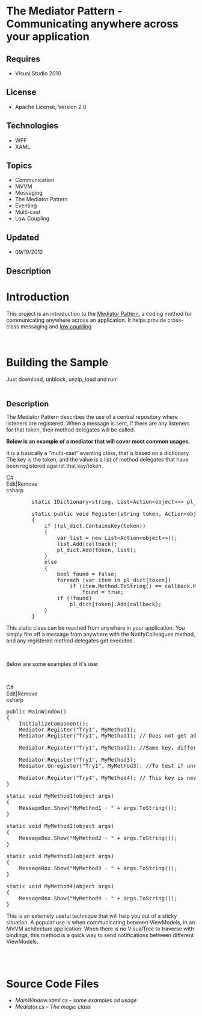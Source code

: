 # The Mediator Pattern - Communicating anywhere across your application
## Requires
- Visual Studio 2010
## License
- Apache License, Version 2.0
## Technologies
- WPF
- XAML
## Topics
- Communication
- MVVM
- Messaging
- The Mediator Pattern
- Eventing
- Multi-cast
- Low Coupling
## Updated
- 09/19/2012
## Description

<h1>Introduction</h1>
<p>This project is an introduction to the <a href="http://en.wikipedia.org/wiki/Mediator_pattern">
Mediator Pattern</a>, a coding method for communicating anywhere across an application. It helps provide cross-class messaging and
<a href="http://en.wikipedia.org/wiki/Coupling_(computer_science)">low coupling</a></p>
<p>&nbsp;</p>
<h1><span>Building the Sample</span></h1>
<p>Just download, unblock, unzip, load and run!</p>
<p>&nbsp;</p>
<p><span style="font-size:20px; font-weight:bold">Description</span></p>
<p>The Mediator Pattern describes the use of a central repository where listeners are registered. When a message is sent, if there are any listeners for that token, their method delegates will be called.</p>
<p><strong>Below is an example&nbsp;of a mediator that will cover most common usages.
</strong></p>
<p>It is a basically a &quot;multi-cast&quot; eventing class, that is based on a dictionary. The key is the token, and the value is a list of method delegates that have been registered against that key/token.</p>
<div class="scriptcode">
<div class="pluginEditHolder" pluginCommand="mceScriptCode">
<div class="title"><span>C#</span></div>
<div class="pluginLinkHolder"><span class="pluginEditHolderLink">Edit</span>|<span class="pluginRemoveHolderLink">Remove</span></div>
<span class="hidden">csharp</span>

<div class="preview">
<pre class="csharp">&nbsp;&nbsp;&nbsp;&nbsp;&nbsp;&nbsp;&nbsp;&nbsp;<span class="cs__keyword">static</span>&nbsp;IDictionary&lt;<span class="cs__keyword">string</span>,&nbsp;List&lt;Action&lt;<span class="cs__keyword">object</span>&gt;&gt;&gt;&nbsp;pl_dict&nbsp;=&nbsp;<span class="cs__keyword">new</span>&nbsp;Dictionary&lt;<span class="cs__keyword">string</span>,&nbsp;List&lt;Action&lt;<span class="cs__keyword">object</span>&gt;&gt;&gt;();&nbsp;
&nbsp;
&nbsp;&nbsp;&nbsp;&nbsp;&nbsp;&nbsp;&nbsp;&nbsp;<span class="cs__keyword">static</span>&nbsp;<span class="cs__keyword">public</span>&nbsp;<span class="cs__keyword">void</span>&nbsp;Register(<span class="cs__keyword">string</span>&nbsp;token,&nbsp;Action&lt;<span class="cs__keyword">object</span>&gt;&nbsp;callback)&nbsp;
&nbsp;&nbsp;&nbsp;&nbsp;&nbsp;&nbsp;&nbsp;&nbsp;{&nbsp;
&nbsp;&nbsp;&nbsp;&nbsp;&nbsp;&nbsp;&nbsp;&nbsp;&nbsp;&nbsp;&nbsp;&nbsp;<span class="cs__keyword">if</span>&nbsp;(!pl_dict.ContainsKey(token))&nbsp;
&nbsp;&nbsp;&nbsp;&nbsp;&nbsp;&nbsp;&nbsp;&nbsp;&nbsp;&nbsp;&nbsp;&nbsp;{&nbsp;
&nbsp;&nbsp;&nbsp;&nbsp;&nbsp;&nbsp;&nbsp;&nbsp;&nbsp;&nbsp;&nbsp;&nbsp;&nbsp;&nbsp;&nbsp;&nbsp;var&nbsp;list&nbsp;=&nbsp;<span class="cs__keyword">new</span>&nbsp;List&lt;Action&lt;<span class="cs__keyword">object</span>&gt;&gt;();&nbsp;
&nbsp;&nbsp;&nbsp;&nbsp;&nbsp;&nbsp;&nbsp;&nbsp;&nbsp;&nbsp;&nbsp;&nbsp;&nbsp;&nbsp;&nbsp;&nbsp;list.Add(callback);&nbsp;
&nbsp;&nbsp;&nbsp;&nbsp;&nbsp;&nbsp;&nbsp;&nbsp;&nbsp;&nbsp;&nbsp;&nbsp;&nbsp;&nbsp;&nbsp;&nbsp;pl_dict.Add(token,&nbsp;list);&nbsp;
&nbsp;&nbsp;&nbsp;&nbsp;&nbsp;&nbsp;&nbsp;&nbsp;&nbsp;&nbsp;&nbsp;&nbsp;}&nbsp;
&nbsp;&nbsp;&nbsp;&nbsp;&nbsp;&nbsp;&nbsp;&nbsp;&nbsp;&nbsp;&nbsp;&nbsp;<span class="cs__keyword">else</span>&nbsp;
&nbsp;&nbsp;&nbsp;&nbsp;&nbsp;&nbsp;&nbsp;&nbsp;&nbsp;&nbsp;&nbsp;&nbsp;{&nbsp;
&nbsp;&nbsp;&nbsp;&nbsp;&nbsp;&nbsp;&nbsp;&nbsp;&nbsp;&nbsp;&nbsp;&nbsp;&nbsp;&nbsp;&nbsp;&nbsp;<span class="cs__keyword">bool</span>&nbsp;found&nbsp;=&nbsp;<span class="cs__keyword">false</span>;&nbsp;
&nbsp;&nbsp;&nbsp;&nbsp;&nbsp;&nbsp;&nbsp;&nbsp;&nbsp;&nbsp;&nbsp;&nbsp;&nbsp;&nbsp;&nbsp;&nbsp;<span class="cs__keyword">foreach</span>&nbsp;(var&nbsp;item&nbsp;<span class="cs__keyword">in</span>&nbsp;pl_dict[token])&nbsp;
&nbsp;&nbsp;&nbsp;&nbsp;&nbsp;&nbsp;&nbsp;&nbsp;&nbsp;&nbsp;&nbsp;&nbsp;&nbsp;&nbsp;&nbsp;&nbsp;&nbsp;&nbsp;&nbsp;&nbsp;<span class="cs__keyword">if</span>&nbsp;(item.Method.ToString()&nbsp;==&nbsp;callback.Method.ToString())&nbsp;
&nbsp;&nbsp;&nbsp;&nbsp;&nbsp;&nbsp;&nbsp;&nbsp;&nbsp;&nbsp;&nbsp;&nbsp;&nbsp;&nbsp;&nbsp;&nbsp;&nbsp;&nbsp;&nbsp;&nbsp;&nbsp;&nbsp;&nbsp;&nbsp;found&nbsp;=&nbsp;<span class="cs__keyword">true</span>;&nbsp;
&nbsp;&nbsp;&nbsp;&nbsp;&nbsp;&nbsp;&nbsp;&nbsp;&nbsp;&nbsp;&nbsp;&nbsp;&nbsp;&nbsp;&nbsp;&nbsp;<span class="cs__keyword">if</span>&nbsp;(!found)&nbsp;
&nbsp;&nbsp;&nbsp;&nbsp;&nbsp;&nbsp;&nbsp;&nbsp;&nbsp;&nbsp;&nbsp;&nbsp;&nbsp;&nbsp;&nbsp;&nbsp;&nbsp;&nbsp;&nbsp;&nbsp;pl_dict[token].Add(callback);&nbsp;
&nbsp;&nbsp;&nbsp;&nbsp;&nbsp;&nbsp;&nbsp;&nbsp;&nbsp;&nbsp;&nbsp;&nbsp;}&nbsp;
&nbsp;&nbsp;&nbsp;&nbsp;&nbsp;&nbsp;&nbsp;&nbsp;}</pre>
</div>
</div>
</div>
<p>This static class can be reached from anywhere in your application.&nbsp;You simply fire off a message from anywhere with the NotifyColleagues method, and any registered method delegates get executed.</p>
<p>&nbsp;</p>
<p>Below are some examples of it's use:</p>
<p>&nbsp;</p>
<div class="scriptcode">
<div class="pluginEditHolder" pluginCommand="mceScriptCode">
<div class="title"><span>C#</span></div>
<div class="pluginLinkHolder"><span class="pluginEditHolderLink">Edit</span>|<span class="pluginRemoveHolderLink">Remove</span></div>
<span class="hidden">csharp</span>

<div class="preview">
<pre class="csharp"><span class="cs__keyword">public</span>&nbsp;MainWindow()&nbsp;
{&nbsp;
&nbsp;&nbsp;&nbsp;&nbsp;InitializeComponent();&nbsp;
&nbsp;&nbsp;&nbsp;&nbsp;Mediator.Register(<span class="cs__string">&quot;Try1&quot;</span>,&nbsp;MyMethod1);&nbsp;
&nbsp;&nbsp;&nbsp;&nbsp;Mediator.Register(<span class="cs__string">&quot;Try1&quot;</span>,&nbsp;MyMethod1);&nbsp;<span class="cs__com">//&nbsp;Does&nbsp;not&nbsp;get&nbsp;added</span>&nbsp;
&nbsp;
&nbsp;&nbsp;&nbsp;&nbsp;Mediator.Register(<span class="cs__string">&quot;Try1&quot;</span>,&nbsp;MyMethod2);&nbsp;<span class="cs__com">//Same&nbsp;key,&nbsp;different&nbsp;delegate</span>&nbsp;
&nbsp;
&nbsp;&nbsp;&nbsp;&nbsp;Mediator.Register(<span class="cs__string">&quot;Try1&quot;</span>,&nbsp;MyMethod3);&nbsp;
&nbsp;&nbsp;&nbsp;&nbsp;Mediator.Unregister(<span class="cs__string">&quot;Try1&quot;</span>,&nbsp;MyMethod3);&nbsp;<span class="cs__com">//To&nbsp;test&nbsp;if&nbsp;unregister&nbsp;worked</span>&nbsp;
&nbsp;
&nbsp;&nbsp;&nbsp;&nbsp;Mediator.Register(<span class="cs__string">&quot;Try4&quot;</span>,&nbsp;MyMethod4);&nbsp;<span class="cs__com">//&nbsp;This&nbsp;key&nbsp;is&nbsp;never&nbsp;called</span>&nbsp;
}&nbsp;
&nbsp;
<span class="cs__keyword">static</span>&nbsp;<span class="cs__keyword">void</span>&nbsp;MyMethod1(<span class="cs__keyword">object</span>&nbsp;args)&nbsp;
{&nbsp;
&nbsp;&nbsp;&nbsp;&nbsp;MessageBox.Show(<span class="cs__string">&quot;MyMethod1&nbsp;-&nbsp;&quot;</span>&nbsp;&#43;&nbsp;args.ToString());&nbsp;
}&nbsp;
&nbsp;
<span class="cs__keyword">static</span>&nbsp;<span class="cs__keyword">void</span>&nbsp;MyMethod2(<span class="cs__keyword">object</span>&nbsp;args)&nbsp;
{&nbsp;
&nbsp;&nbsp;&nbsp;&nbsp;MessageBox.Show(<span class="cs__string">&quot;MyMethod2&nbsp;-&nbsp;&quot;</span>&nbsp;&#43;&nbsp;args.ToString());&nbsp;
}&nbsp;
&nbsp;
<span class="cs__keyword">static</span>&nbsp;<span class="cs__keyword">void</span>&nbsp;MyMethod3(<span class="cs__keyword">object</span>&nbsp;args)&nbsp;
{&nbsp;
&nbsp;&nbsp;&nbsp;&nbsp;MessageBox.Show(<span class="cs__string">&quot;MyMethod3&nbsp;-&nbsp;&quot;</span>&nbsp;&#43;&nbsp;args.ToString());&nbsp;
}&nbsp;
&nbsp;
<span class="cs__keyword">static</span>&nbsp;<span class="cs__keyword">void</span>&nbsp;MyMethod4(<span class="cs__keyword">object</span>&nbsp;args)&nbsp;
{&nbsp;
&nbsp;&nbsp;&nbsp;&nbsp;MessageBox.Show(<span class="cs__string">&quot;MyMethod4&nbsp;-&nbsp;&quot;</span>&nbsp;&#43;&nbsp;args.ToString());&nbsp;
}</pre>
</div>
</div>
</div>
<div class="endscriptcode">This is an extemely useful technique that will help you out of a sticky situation. A popular use is when communicating between ViewModels, in an MVVM achitecture application. When there is no VisualTree to traverse with bindings,
 this method is a quick way to send notifications between different ViewModels.</div>
<div class="endscriptcode">&nbsp;</div>
<p>&nbsp;</p>
<h1><span>Source Code Files</span></h1>
<ul>
<li><em>MainWindow.xaml.cs - some examples od usage</em> </li><li><em>Mediator.cs - The magic class</em> </li></ul>
<p>&nbsp;</p>
<p>&nbsp;</p>
<p><img src="-anithanks1.gif" alt="" style="margin-right:auto; margin-left:auto; display:block"></p>
